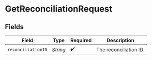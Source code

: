 # GetReconciliationRequest


## Fields

| Field                  | Type                   | Required               | Description            |
| ---------------------- | ---------------------- | ---------------------- | ---------------------- |
| `reconciliationID`     | *String*               | :heavy_check_mark:     | The reconciliation ID. |